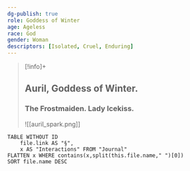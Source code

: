 ```yaml
---
dg-publish: true
role: Goddess of Winter
age: Ageless
race: God
gender: Woman
descriptors: [Isolated, Cruel, Enduring]
---
```


> [!info]+
> ## Auril, Goddess of Winter.
> ### The Frostmaiden. Lady Icekiss.
> ![[auril_spark.png]]

```dataview
TABLE WITHOUT ID
	file.link AS "§", 
	x AS "Interactions" FROM "Journal"
FLATTEN x WHERE contains(x,split(this.file.name," ")[0])
SORT file.name DESC
```
